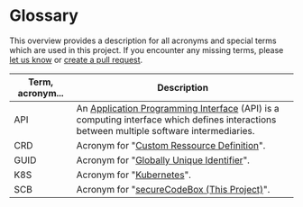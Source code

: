 <!--
SPDX-FileCopyrightText: the secureCodeBox authors

SPDX-License-Identifier: Apache-2.0
-->

# Glossary

This overview provides a description for all acronyms and special terms which are used in this project. If you encounter any missing terms, please [let us know](https://github.com/corona-warn-app/cwa-documentation/issues/new?labels=documentation%2C+bug&template=01_doc_issue.md) or [create a pull request](https://github.com/secureCodeBox/secureCodeBox/pulls).

| Term, acronym... | Description |
| --- | --- |
| API | An [Application Programming Interface](https://en.wikipedia.org/wiki/Application_programming_interface) (API) is a computing interface which defines interactions between multiple software intermediaries. |
| CRD | Acronym for "[Custom Ressource Definition](https://kubernetes.io/docs/concepts/extend-kubernetes/api-extension/custom-resources/)". |
| GUID | Acronym for "[Globally Unique Identifier](https://en.wikipedia.org/wiki/Universally_unique_identifier)". |
| K8S | Acronym for "[Kubernetes](https://kubernetes.io/docs/home/)". |
| SCB | Acronym for "[secureCodeBox (This Project)](https://www.secureCodeBox.io)". |


